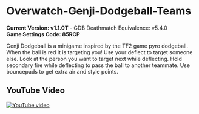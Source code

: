 # Overwatch-Genji-Dodgeball-Teams
**Current Version: v1.1.0T** - GDB Deathmatch Equivalence: v5.4.0  
**Game Settings Code: 85RCP**

Genji Dodgeball is a minigame inspired by the TF2 game pyro dodgeball.
When the ball is red it is targeting you! Use your deflect to target someone else. Look at the person you want to target next while deflecting. Hold secondary fire while deflecting to pass the ball to another teammate. Use bouncepads to get extra air and style points.

## YouTube Video
[![YouTube video](http://img.youtube.com/vi/mQmDIZGKKR8/0.jpg)](http://www.youtube.com/watch?v=mQmDIZGKKR8)

